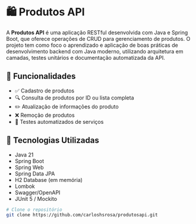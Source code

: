 # 🛍️ Produtos API

A **Produtos API** é uma aplicação RESTful desenvolvida com Java e Spring Boot, que oferece operações de CRUD para gerenciamento de produtos. O projeto tem como foco o aprendizado e aplicação de boas práticas de desenvolvimento backend com Java moderno, utilizando arquitetura em camadas, testes unitários e documentação automatizada da API.

## 🚀 Funcionalidades

- ✅ Cadastro de produtos
- 🔍 Consulta de produtos por ID ou lista completa
- ✏️ Atualização de informações do produto
- ❌ Remoção de produtos
- 🧪 Testes automatizados de serviços

## 🧰 Tecnologias Utilizadas

- Java 21
- Spring Boot
- Spring Web
- Spring Data JPA
- H2 Database (em memória)
- Lombok
- Swagger/OpenAPI
- JUnit 5 / Mockito

```bash
# Clone o repositório
git clone https://github.com/carloshsrosa/produtosapi.git
